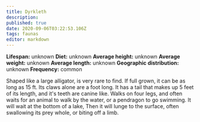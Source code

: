 ```yaml
---
title: Dyrkleth
description: 
published: true
date: 2020-09-06T03:22:53.106Z
tags: faunas 
editor: markdown
---
```

<!-- infobox starts -->
**Lifespan:** unknown
**Diet:** unknown
**Average height:** unknown
**Average weight:** unknown
**Average length:** unknown
**Geographic distribution:** unknown
**Frequency:** common
<!-- infobox ends -->

Shaped like a large alligator, is very rare to find. If full grown, it can be as long as 15 ft. Its claws alone are a foot long. It has a tail that makes up 5 feet of its length, and it's teeth are canine like. Walks on four legs, and often waits for an animal to walk by the water, or a pendragon to go swimming. It will wait at the bottom of a lake, Then it will lunge to the surface, often swallowing its prey whole, or biting off a limb.